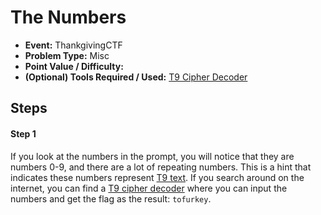# The Numbers
* **Event:** ThankgivingCTF
* **Problem Type:** Misc
* **Point Value / Difficulty:**
* **(Optional) Tools Required / Used:** [T9 Cipher Decoder](https://www.dcode.fr/t9-cipher)
​
## Steps​
#### Step 1
If you look at the numbers in the prompt, you will notice that they are numbers 0-9, and there are a lot of repeating numbers. This is a hint that indicates these numbers represent [T9 text](https://en.wikipedia.org/wiki/T9_(predictive_text)). If you search around on the internet, you can find a [T9 cipher decoder](https://www.dcode.fr/t9-cipher) where you can input the numbers and get the flag as the result: `tofurkey`.
